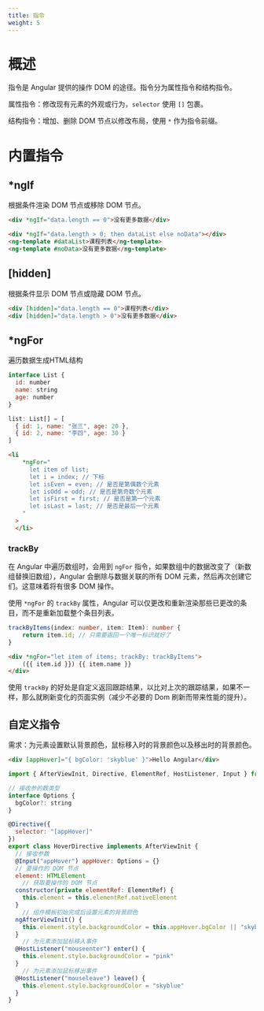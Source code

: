 ```yaml
---
title: 指令
weight: 5
---
```


# 概述

指令是 Angular 提供的操作 DOM 的途径。指令分为属性指令和结构指令。

属性指令：修改现有元素的外观或行为，`selector` 使用 `[]` 包裹。

结构指令：增加、删除 DOM 节点以修改布局，使用 `*` 作为指令前缀。

# 内置指令

## *ngIf

根据条件渲染 DOM 节点或移除 DOM 节点。

```html
<div *ngIf="data.length == 0">没有更多数据</div>
```

```html
<div *ngIf="data.length > 0; then dataList else noData"></div>
<ng-template #dataList>课程列表</ng-template>
<ng-template #noData>没有更多数据</ng-template>
```

## [hidden]

根据条件显示 DOM 节点或隐藏 DOM 节点。

```html
<div [hidden]="data.length == 0">课程列表</div>
<div [hidden]="data.length > 0">没有更多数据</div>
```

## *ngFor

遍历数据生成HTML结构

```javascript
interface List {
  id: number
  name: string
  age: number
}

list: List[] = [
  { id: 1, name: "张三", age: 20 },
  { id: 2, name: "李四", age: 30 }
]
```

```html
<li
    *ngFor="
      let item of list;
      let i = index; // 下标
      let isEven = even; // 是否是第偶数个元素
      let isOdd = odd; // 是否是第奇数个元素
      let isFirst = first; // 是否是第一个元素
      let isLast = last; // 是否是最后一个元素
    "
  >
  </li>
```

### trackBy

在 Angular 中遍历数组时，会用到 `ngFor` 指令，如果数组中的数据改变了（新数组替换旧数组），Angular 会删除与数据关联的所有 DOM 元素，然后再次创建它们。这意味着将有很多 DOM 操作。

使用 `*ngFor` 的 `trackBy` 属性，Angular 可以仅更改和重新渲染那些已更改的条目，而不是重新加载整个条目列表。

```typescript
trackByItems(index: number, item: Item): number {
    return item.id; // 只需要返回一个唯一标识就好了
}
```

```html
<div *ngFor="let item of items; trackBy: trackByItems">
    ({{ item.id }}) {{ item.name }}
</div>
```

使用 `trackBy` 的好处是自定义返回跟踪结果，以比对上次的跟踪结果，如果不一样，那么就刷新变化的页面实例（减少不必要的 Dom 刷新而带来性能的提升）。

## 自定义指令

需求：为元素设置默认背景颜色，鼠标移入时的背景颜色以及移出时的背景颜色。

 ```html
<div [appHover]="{ bgColor: 'skyblue' }">Hello Angular</div>
 ```

```javascript
import { AfterViewInit, Directive, ElementRef, HostListener, Input } from "@angular/core"

// 接收参的数类型
interface Options {
  bgColor?: string
}

@Directive({
  selector: "[appHover]"
})
export class HoverDirective implements AfterViewInit {
  // 接收参数
  @Input("appHover") appHover: Options = {}
  // 要操作的 DOM 节点
  element: HTMLElement
	// 获取要操作的 DOM 节点
  constructor(private elementRef: ElementRef) {
    this.element = this.elementRef.nativeElement
  }
	// 组件模板初始完成后设置元素的背景颜色
  ngAfterViewInit() {
    this.element.style.backgroundColor = this.appHover.bgColor || "skyblue"
  }
	// 为元素添加鼠标移入事件
  @HostListener("mouseenter") enter() {
    this.element.style.backgroundColor = "pink"
  }
	// 为元素添加鼠标移出事件
  @HostListener("mouseleave") leave() {
    this.element.style.backgroundColor = "skyblue"
  }
}
```
